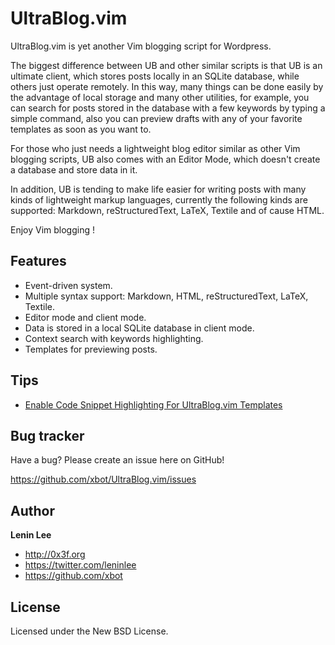 UltraBlog.vim
=============

UltraBlog.vim is yet another Vim blogging script for Wordpress.

The biggest difference between UB and other similar scripts is that UB is an ultimate client, which stores posts locally in an SQLite database, while others just operate remotely. In this way, many things can be done easily by the advantage of local storage and many other utilities, for example, you can search for posts stored in the database with a few keywords by typing a simple command, also you can preview drafts with any of your favorite templates as soon as you want to.

For those who just needs a lightweight blog editor similar as other Vim blogging scripts, UB also comes with an Editor Mode, which doesn't create a database and store data in it.

In addition, UB is tending to make life easier for writing posts with many kinds of lightweight markup languages, currently the following kinds are supported: Markdown, reStructuredText, LaTeX, Textile and of cause HTML.

Enjoy Vim blogging !

Features
--------

* Event-driven system.
* Multiple syntax support: Markdown, HTML, reStructuredText, LaTeX, Textile.
* Editor mode and client mode.
* Data is stored in a local SQLite database in client mode.
* Context search with keywords highlighting.
* Templates for previewing posts.

Tips
--------

* [Enable Code Snippet Highlighting For UltraBlog.vim Templates](http://0x3f.org/?p=2103)

Bug tracker
--------

Have a bug? Please create an issue here on GitHub!

https://github.com/xbot/UltraBlog.vim/issues

Author
--------

**Lenin Lee**

* http://0x3f.org
* https://twitter.com/leninlee
* https://github.com/xbot

License
--------

Licensed under the New BSD License.
